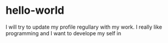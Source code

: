 # hello-world
I will try to update my profile regullary with my work. I really like programming and I want to develope my self in 
